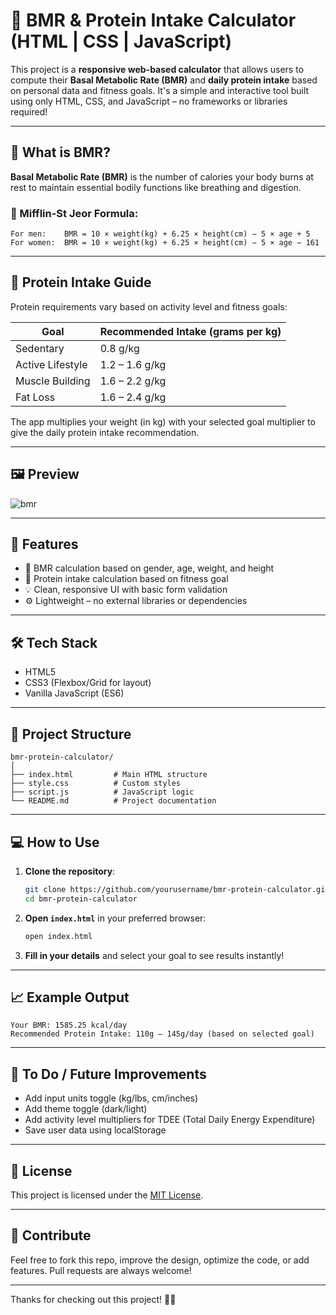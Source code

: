 # 🧮 BMR & Protein Intake Calculator (HTML | CSS | JavaScript)

This project is a **responsive web-based calculator** that allows users to compute their **Basal Metabolic Rate (BMR)** and **daily protein intake** based on personal data and fitness goals. It's a simple and interactive tool built using only HTML, CSS, and JavaScript – no frameworks or libraries required!

---

## 📘 What is BMR?

**Basal Metabolic Rate (BMR)** is the number of calories your body burns at rest to maintain essential bodily functions like breathing and digestion.

### 📐 Mifflin-St Jeor Formula:

```
For men:    BMR = 10 × weight(kg) + 6.25 × height(cm) − 5 × age + 5  
For women:  BMR = 10 × weight(kg) + 6.25 × height(cm) − 5 × age − 161
```

---

## 🍗 Protein Intake Guide

Protein requirements vary based on activity level and fitness goals:

| Goal               | Recommended Intake (grams per kg) |
|--------------------|-----------------------------------|
| Sedentary          | 0.8 g/kg                          |
| Active Lifestyle   | 1.2 – 1.6 g/kg                    |
| Muscle Building    | 1.6 – 2.2 g/kg                    |
| Fat Loss           | 1.6 – 2.4 g/kg                    |

The app multiplies your weight (in kg) with your selected goal multiplier to give the daily protein intake recommendation.

---

## 🖼️ Preview

![bmr](https://github.com/user-attachments/assets/06498bd1-1bde-4003-b8ed-013641683dce)


---

## 🚀 Features

- 🔢 BMR calculation based on gender, age, weight, and height
- 🎯 Protein intake calculation based on fitness goal
- 💡 Clean, responsive UI with basic form validation
- ⚙️ Lightweight – no external libraries or dependencies

---

## 🛠️ Tech Stack

- HTML5
- CSS3 (Flexbox/Grid for layout)
- Vanilla JavaScript (ES6)

---

## 📂 Project Structure

```
bmr-protein-calculator/
│
├── index.html         # Main HTML structure
├── style.css          # Custom styles
├── script.js          # JavaScript logic
└── README.md          # Project documentation
```

---

## 💻 How to Use

1. **Clone the repository**:
   ```bash
   git clone https://github.com/yourusername/bmr-protein-calculator.git
   cd bmr-protein-calculator
   ```

2. **Open `index.html`** in your preferred browser:
   ```bash
   open index.html
   ```

3. **Fill in your details** and select your goal to see results instantly!

---

## 📈 Example Output

```
Your BMR: 1585.25 kcal/day
Recommended Protein Intake: 110g – 145g/day (based on selected goal)
```

---

## 📌 To Do / Future Improvements

- Add input units toggle (kg/lbs, cm/inches)
- Add theme toggle (dark/light)
- Add activity level multipliers for TDEE (Total Daily Energy Expenditure)
- Save user data using localStorage

---

## 📄 License

This project is licensed under the [MIT License](LICENSE).

---

## 🙌 Contribute

Feel free to fork this repo, improve the design, optimize the code, or add features. Pull requests are always welcome!

---

Thanks for checking out this project! 🧠💪
